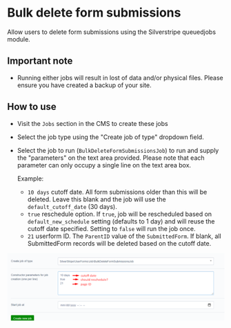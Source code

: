# Bulk delete form submissions

Allow users to delete form submissions using the Silverstripe queuedjobs module.

## Important note

- Running either jobs will result in lost of data and/or physical files. Please ensure you have created a backup of your
site.

## How to use
- Visit the `Jobs` section in the CMS to create these jobs
- Select the job type using the "Create job of type" dropdown field.
- Select the job to run (`BulkDeleteFormSubmissionsJob`) to run and supply the "parameters" on the text area provided. Please note that each parameter can only occupy a single line on the text area box. 
    
    Example:
    * `10 days` cutoff date. All form submissions older than this will be deleted. Leave this blank and the job will use the `default_cutoff_date` (30 days).
    * `true` reschedule option. If `true`, job will be rescheduled based on `default_new_schedule` setting (defaults to 1 day) and will reuse the cutoff date specified. Setting to `false` will run the job once.
    * `21` userform ID. The `ParentID` value of the `SubmittedForm`. If blank, all SubmittedForm records will be deleted based on the cutoff date. 

![Create job](_images/create-bulk-delete-form-job.png)


